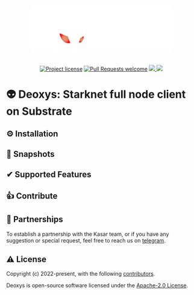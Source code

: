 <!-- markdownlint-disable -->
<div align="center">
    <img src="https://github.com/KasarLabs/brand/blob/main/projects/deoxys/Full/GradientFullWhite.png?raw=true" height="125" style="border-radius: 15px;">
</div>
<div align="center">
<br />
<!-- markdownlint-restore -->

[![Project license](https://img.shields.io/github/license/kasarLabs/deoxys.svg?style=flat-square)](LICENSE)
[![Pull Requests welcome](https://img.shields.io/badge/PRs-welcome-ff69b4.svg?style=flat-square)](https://github.com/kasarLabs/deoxys/issues?q=is%3Aissue+is%3Aopen+label%3A%22help+wanted%22)
<a href="https://twitter.com/KasarLabs">
<img src="https://img.shields.io/twitter/follow/KasarLabs?style=social"/> </a>
<a href="https://github.com/kasarlabs/deoxys">
<img src="https://img.shields.io/github/stars/kasarlabs/deoxys?style=social"/>
</a>

</div>

# 👽 Deoxys: Starknet full node client on Substrate

## ⚙️ Installation

## 📸 Snapshots

## ✔ Supported Features

## 👍 Contribute

## 🤝 Partnerships

To establish a partnership with the Kasar team, or if you have any suggestion or
special request, feel free to reach us on [telegram](https://t.me/kasarlabs).

## ⚠️ License

Copyright (c) 2022-present, with the following
[contributors](https://github.com/KasarLabs/deoxys/graphs/contributors).

Deoxys is open-source software licensed under the
[Apache-2.0 License](https://github.com/KasarLabs/deoxys/blob/main/LICENSE).
